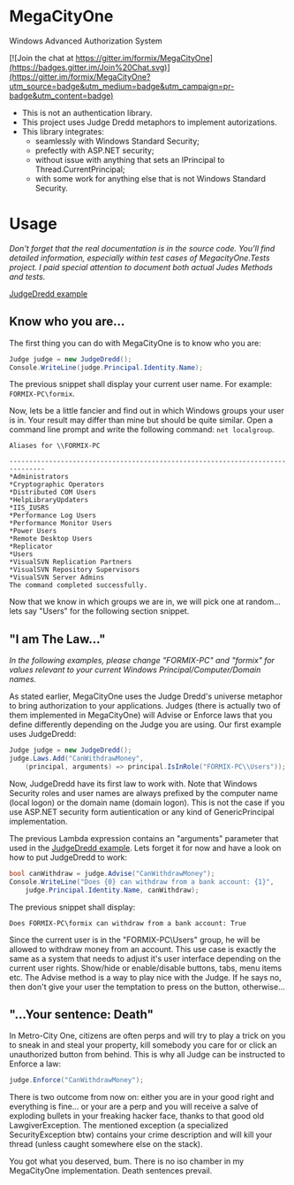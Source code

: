 # MegaCityOne
Windows Advanced Authorization System

[![Join the chat at https://gitter.im/formix/MegaCityOne](https://badges.gitter.im/Join%20Chat.svg)](https://gitter.im/formix/MegaCityOne?utm_source=badge&utm_medium=badge&utm_campaign=pr-badge&utm_content=badge)

* This is not an authentication library.
* This project uses Judge Dredd metaphors to implement autorizations.
* This library integrates:
    * seamlessly with Windows Standard Security;
    * prefectly with ASP.NET security;
    * without issue with anything that sets an IPrincipal to Thread.CurrentPrincipal;
    * with some work for anything else that is not Windows Standard Security.

# Usage

_Don't forget that the real documentation is in the source code. You'll find 
detailed information, especially within test cases of MegacityOne.Tests
project. I paid special attention to document both actual Judes Methods and 
tests._

[JudgeDredd example](https://github.com/formix/MegaCityOne/blob/master/MegaCityOne.Examples/BankAccountExample.cs)

## Know who you are...

The first thing you can do with MegaCityOne is to know who you are:

```c#
Judge judge = new JudgeDredd();
Console.WriteLine(judge.Principal.Identity.Name);
```

The previous snippet shall display your current user name. For example:
`FORMIX-PC\formix`.

Now, lets be a little fancier and find out in which Windows groups your 
user is in. Your result may differ than mine but should be quite similar.
Open a command line prompt and write the following command: `net localgroup`.

```
Aliases for \\FORMIX-PC

-------------------------------------------------------------------------------
*Administrators
*Cryptographic Operators
*Distributed COM Users
*HelpLibraryUpdaters
*IIS_IUSRS
*Performance Log Users
*Performance Monitor Users
*Power Users
*Remote Desktop Users
*Replicator
*Users
*VisualSVN Replication Partners
*VisualSVN Repository Supervisors
*VisualSVN Server Admins
The command completed successfully.
```

Now that we know in which groups we are in, we will pick one at random... 
lets say "Users" for the following section snippet.

## "I am The Law..."

_In the following examples, please change "FORMIX-PC" and "formix" for values
relevant to your current Windows Principal/Computer/Domain names._

As stated earlier, MegaCityOne uses the Judge Dredd's universe metaphor to 
bring authorization to your applications. Judges (there is actually two of 
them implemented in MegaCityOne) will Advise or Enforce laws that you define
differently depending on the Judge you are using. Our first example uses 
JudgeDredd:

```c#
Judge judge = new JudgeDredd();
judge.Laws.Add("CanWithdrawMoney", 
    (principal, arguments) => principal.IsInRole("FORMIX-PC\\Users"));
```

Now, JudgeDredd have its first law to work with. Note that Windows 
Security roles and user names are always prefixed by the computer name 
(local logon) or the domain name (domain logon). This is not the case if 
you use ASP.NET security form autientication or any kind of GenericPrincipal
implementation.

The previous Lambda expression contains an "arguments" parameter that used
in the 
[JudgeDredd example](https://github.com/formix/MegaCityOne/blob/master/MegaCityOne.Examples/BankAccountExample.cs). 
Lets forget it for now and have a look on how to 
put JudgeDredd to work:

```c#
bool canWithdraw = judge.Advise("CanWithdrawMoney");
Console.WriteLine("Does {0} can withdraw from a bank account: {1}", 
    judge.Principal.Identity.Name, canWithdraw);
```

The previous snippet shall display: 
```
Does FORMIX-PC\formix can withdraw from a bank account: True
```

Since the current user is in the "FORMIX-PC\Users" group, he will be allowed
to withdraw money from an account. This use case is exactly the same as a
system that needs to adjust it's user interface depending on the current 
user rights. Show/hide or enable/disable buttons, tabs, menu items etc. The 
Advise method is a way to play nice with the Judge. If he says no, then don't
give your user the temptation to press on the button, otherwise...

## "...Your sentence: Death"

In Metro-City One, citizens are often perps and will try to play a trick 
on you to sneak in and steal your property, kill somebody you care for or 
click an unauthorized button from behind. This is why all Judge can be 
instructed to Enforce a law:

```c#
judge.Enforce("CanWithdrawMoney");
```

There is two outcome from now on: either you are in your good right and
everything is fine... or your are a perp and you will receive a salve of 
exploding bullets in your freaking hacker face, thanks to that good old
LawgiverException. The mentioned exception (a specialized SecurityException
btw) contains your crime description and will kill your thread (unless caught
somewhere else on the stack).

You got what you deserved, bum. There is no iso chamber in my MegaCityOne 
implementation. Death sentences prevail.
 
